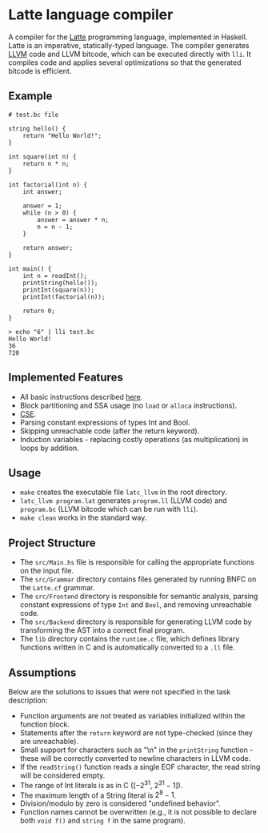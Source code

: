 # Latte language compiler

A compiler for the [Latte](https://www.mimuw.edu.pl/~ben/Zajecia/Mrj2023/Latte/) programming language, implemented in Haskell. Latte is an imperative, statically-typed language. The compiler generates [LLVM](https://pl.wikipedia.org/wiki/LLVM) code and LLVM bitcode, which can be executed directly with `lli`. It compiles code and applies several optimizations so that the generated bitcode is efficient.

## Example

```
# test.bc file

string hello() {
    return "Hello World!";
}

int square(int n) {
    return n * n;
}

int factorial(int n) {
    int answer;

    answer = 1;
    while (n > 0) {
        answer = answer * n;
        n = n - 1;
    }

    return answer;
}

int main() {
    int n = readInt();
    printString(hello());
    printInt(square(n));
    printInt(factorial(n));

    return 0;
}

```
```
> echo "6" | lli test.bc
Hello World!
36
720
```

## Implemented Features

* All basic instructions described [here](https://www.mimuw.edu.pl/~ben/Zajecia/Mrj2023/Latte/).
* Block partitioning and SSA usage (no `load` or `alloca` instructions).
* [CSE](https://en.wikipedia.org/wiki/Common_subexpression_elimination).
* Parsing constant expressions of types Int and Bool.
* Skipping unreachable code (after the return keyword).
* Induction variables - replacing costly operations (as multiplication) in loops by addition.

## Usage

* `make` creates the executable file `latc_llvm` in the root directory.
* `latc_llvm program.lat` generates `program.ll` (LLVM code) and `program.bc` (LLVM bitcode which can be run with `lli`).
* `make clean` works in the standard way.

## Project Structure

* The `src/Main.hs` file is responsible for calling the appropriate functions on the input file.
* The `src/Grammar` directory contains files generated by running BNFC on the `Latte.cf` grammar.
* The `src/Frontend` directory is responsible for semantic analysis, parsing constant expressions of type `Int` and `Bool`, and removing unreachable code.
* The `src/Backend` directory is responsible for generating LLVM code by transforming the AST into a correct final program.
* The `lib` directory contains the `runtime.c` file, which defines library functions written in C and is automatically converted to a `.ll` file.

## Assumptions

Below are the solutions to issues that were not specified in the task description:
* Function arguments are not treated as variables initialized within the function block.
* Statements after the `return` keyword are not type-checked (since they are unreachable).
* Small support for characters such as "\n" in the `printString` function - these will be correctly converted to newline characters in LLVM code.
* If the `readString()` function reads a single EOF character, the read string will be considered empty.
* The range of Int literals is as in C ([$-2^{31}$, $2^{31} - 1$]).
* The maximum length of a String literal is $2^{8} - 1$.
* Division/modulo by zero is considered "undefined behavior".
* Function names cannot be overwritten (e.g., it is not possible to declare both `void f()` and `string f` in the same program).

